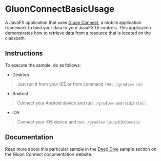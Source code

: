 
GluonConnectBasicUsage
===========

A JavaFX application that uses [Gluon Connect](https://gluonhq.com/open-source/connect), a mobile application
framework to bind your data to your JavaFX UI controls. This application demonstrates how to retrieve data from a
resource that is located on the classpath.


Instructions
------------
To execute the sample, do as follows:

* Desktop
> Just run it from your IDE or from command line: `./gradlew run`
* Android
> Connect your Android device and run `./gradlew androidInstall`
* iOS
> Connect your iOS device and run `./gradlew launchIOSDevice`

Documentation
-------------

Read more about this particular sample in the [Deep Dive](http://docs.gluonhq.com/connect/latest/#_sample) sample section
on the Gluon Connect documentation website.
